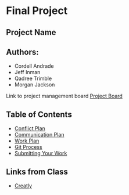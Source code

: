 # Final Project

## Project Name

## Authors:
* Cordell Andrade
* Jeff Inman
* Qadree Trimble
* Morgan Jackson

Link to project management board 
[Project Board](https://github.com/users/jinman36/projects/1)



## Table of Contents
 - [Conflict Plan](#Conflict-Plan)
 - [Communication Plan](#Communication-Plan)
 - [Work Plan](#Work-Plan)
 - [Git Process](#Git-Process)
 - [Submitting Your Work](#Submitting-Your-Work)

## Links from Class
- [Creatly](http://creately.com/)



